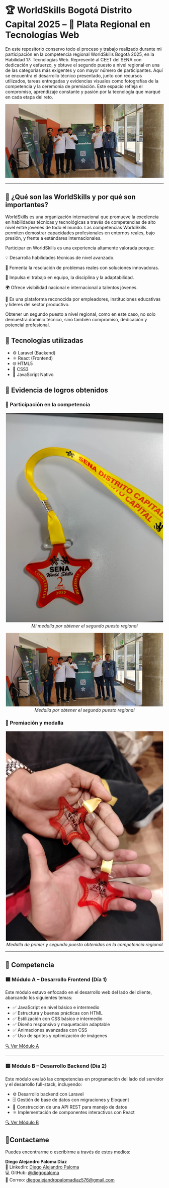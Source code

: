 # 🏆 WorldSkills Bogotá Distrito Capital 2025 – 🥈 Plata Regional en Tecnologías Web

En este repositorio conservo todo el proceso y trabajo realizado durante mi participación en la competencia regional WorldSkills Bogotá 2025, en la Habilidad 17: Tecnologías Web. Representé al CEET del SENA con dedicación y esfuerzo, y obtuve el segundo puesto a nivel regional en una de las categorías más exigentes y con mayor número de participantes.
Aquí se encuentra el desarrollo técnico presentado, junto con recursos utilizados, tareas entregadas y evidencias visuales como fotografías de la competencia y la ceremonia de premiación. Este espacio refleja el compromiso, aprendizaje constante y pasión por la tecnología que marqué en cada etapa del reto.

![Premiación](evidencias/img2.jpeg)

---

## 🏅 ¿Qué son las WorldSkills y por qué son importantes?
WorldSkills es una organización internacional que promueve la excelencia en habilidades técnicas y tecnológicas a través de competencias de alto nivel entre jóvenes de todo el mundo. Las competencias WorldSkills permiten demostrar capacidades profesionales en entornos reales, bajo presión, y frente a estándares internacionales.

Participar en WorldSkills es una experiencia altamente valorada porque:

💡 Desarrolla habilidades técnicas de nivel avanzado.

🧠 Fomenta la resolución de problemas reales con soluciones innovadoras.

🤝 Impulsa el trabajo en equipo, la disciplina y la adaptabilidad.

🌍 Ofrece visibilidad nacional e internacional a talentos jóvenes.

🥇 Es una plataforma reconocida por empleadores, instituciones educativas y líderes del sector productivo.

Obtener un segundo puesto a nivel regional, como en este caso, no solo demuestra dominio técnico, sino también compromiso, dedicación y potencial profesional.

## 🚀 Tecnologías utilizadas

- ⚙️ Laravel (Backend)
- ⚛️ React (Frontend)
- 🌐 HTML5
- 🎨 CSS3
- 🧠 JavaScript Nativo


## 📸 Evidencia de logros obtenidos

### 🔹 Participación en la competencia

<p align="center">
  <img src="evidencias/img1.jpeg" alt="Medalla" width="500"/>
  <br>
  <em>Mi medalla por obtener el segundo puesto regional</em>
</p>

<p align="center">
  <img src="evidencias/img2.jpeg" alt="Medalla" width="500"/>
  <br>
  <em>Medalla por obtener el segundo puesto regional</em>
</p>


### 🥈 Premiación y medalla

<p align="center">
  <img src="evidencias/img3.jpeg" alt="Medalla" width="500"/>
  <br>
  <em>Medalla de primer y segundo puesto obtenidas en la competencia regional</em>
</p>

---

## 🎯 Competencia

### 🟪 Módulo A – Desarrollo Frontend (Día 1)

Este módulo estuvo enfocado en el desarrollo web del lado del cliente, abarcando los siguientes temas:

- ✅ JavaScript en nivel básico e intermedio  
- ✅ Estructura y buenas prácticas con HTML  
- ✅ Estilización con CSS básico e intermedio  
- ✅ Diseño responsivo y maquetación adaptable  
- ✅ Animaciones avanzadas con CSS  
- ✅ Uso de sprites y optimización de imágenes  

[🔍 Ver Módulo A](#)

---

### 🟨 Módulo B – Desarrollo Backend (Día 2)

Este módulo evaluó las competencias en programación del lado del servidor y el desarrollo full-stack, incluyendo:

- ⚙️ Desarrollo backend con Laravel  
- 🗄️ Gestión de base de datos con migraciones y Eloquent  
- 🔁 Construcción de una API REST para manejo de datos  
- ⚛️ Implementación de componentes interactivos con React  

[🔍 Ver Módulo B](#)

## 📩Contactame

Puedes encontrarme o escribirme a través de estos medios:

**Diego Alejandro Paloma Díaz**  
💼 LinkedIn: [Diego Alejandro Paloma](https://www.linkedin.com/in/paloma-el-mejor-ab4008308/)  
💻 GitHub: [@diegopaloma](https://github.com/Diegoalejandro17/DiegoAlejandroPalomaDiaz)   
📧 Correo: diegoalejandropalomadiaz576@gmail.com 

